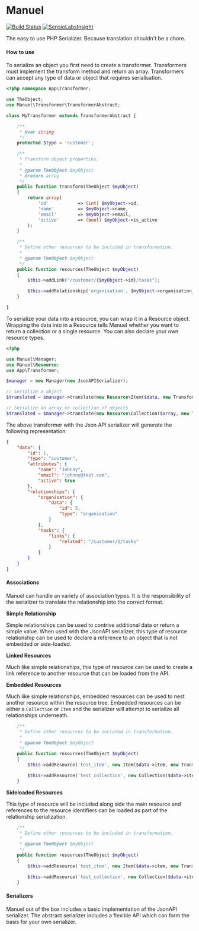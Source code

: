 Manuel
======

[![Build Status](https://travis-ci.org/bobbysciacchitano/manuel.svg?branch=master)](https://travis-ci.org/bobbysciacchitano/manuel) [![SensioLabsInsight](https://insight.sensiolabs.com/projects/768651b6-0cfb-4bed-90d9-54d1ce1b8b81/mini.png)](https://insight.sensiolabs.com/projects/768651b6-0cfb-4bed-90d9-54d1ce1b8b81)

The easy to use PHP Serializer. Because translation shouldn't be a chore.

#### How to use

To serialize an object you first need to create a transformer. Transformers must implement the transform method and return an array. Transformers can accept any type of data or object that requires serialisation.

```php
<?php namespace App\Transformer;

use TheObject;
use Manuel\Transformer\TransformerAbstract;

class MyTransformer extends TransformerAbstract {

    /**
     * @var string
     */
    protected $type = 'customer';

    /**
     * Transform object properties.
     *
     * @param TheObject $myObject
     * @return array
     */
    public function transform(TheObject $myObject)
    {
        return array(
            'id'           => (int) $myObject->id,
            'name'         => $myObject->name,
            'email'        => $myObject->email,
            'active'       => (bool) $myObject->is_active
        );
    }

    /**
     * Define other resources to be included in transformation.
     *
     * @param TheObject $myObject
     */
    public function resources(TheObject $myObject)
    {
        $this->addLink("/customer/{$myObject->id}/tasks");

        $this->addRelationship('organisation', $myObject->organisation_id);
    }

}
```

To serialize your data into a resource, you can wrap it in a Resource object. Wrapping the data into in a Resource tells Manuel whether you want to return a collection or a single resource. You can also declare your own resource types.

```php
<?php

use Manuel\Manager;
use Manuel\Resource;
use App\Transformer;

$manager = new Manager(new JsonAPISerializer);

// Serialize a object
$translated = $manager->translate(new Resource\Item($data, new Transfomer\MyTransformer));

// Serialize an array or collection of objects
$translated = $manager->translate(new Resource\Collection($array, new Transfomer\MyTransformer));
```

The above transformer with the Json API serializer will generate the following representation:

```json
{
    "data": {
        "id": 1,
        "type": "customer",
        "attributes": {
            "name": "Johnny",
            "email": "johnny@test.com",
            "active": true
        },
        "relationships": {
            "organisation": {
                "data": {
                    "id": 5,
                    "type": "organisation"
                }
            },
            "tasks": {
                "links": {
                    "related": "/customer/1/tasks"
                }
            }
        }
    }
}
```

#### Associations

Manuel can handle an variety of association types. It is the responsibility of the serializer to translate the relationship into the correct format.

**Simple Relationship**

Simple relationships can be used to contrive additional data or return a simple value. When used with the JsonAPI serializer, this type of resource relationship can be used to declare a reference to an object that is not embedded or side-loaded.

**Linked Resources**

Much like simple relationships, this type of resource can be used to create a link reference to another resource that can be loaded from the API.

**Embedded Resources**

Much like simple relationships, embedded resources can be used to nest another resource within the resource tree. Embedded resources can be either a ```Collection``` or ```Item``` and the serializer will attempt to serialize all relationships underneath.

```php
    /**
     * Define other resources to be included in transformation.
     *
     * @param TheObject $myObject
     */
    public function resources(TheObject $myObject)
    {
        $this->addResource('test_item', new Item($data->item, new Transformer));

        $this->addResource('test_collection', new Collection($data->items, new Transformer));
    }
```

**Sideloaded Resources**

This type of resource will be included along side the main resource and references to the resource identifiers can be loaded as part of the relationship serialization.

```php
    /**
     * Define other resources to be included in transformation.
     *
     * @param TheObject $myObject
     */
    public function resources(TheObject $myObject)
    {
        $this->addResource('test_item', new Item($data->item, new Transformer), true);

        $this->addResource('test_collection', new Collection($data->items, new Transformer), true);
    }
```
#### Serializers

Manuel out of the box includes a basic implementation of the JsonAPI serializer. The abstract serializer includes a flexible API which can form the basis for your own serializer.
